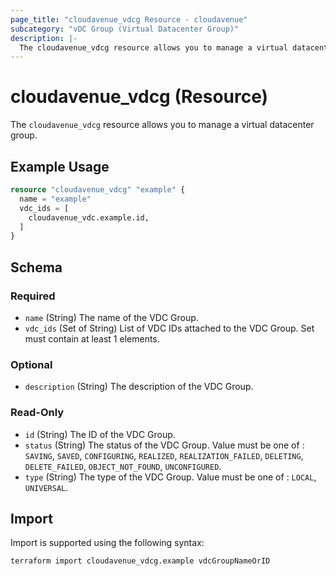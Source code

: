 ```yaml
---
page_title: "cloudavenue_vdcg Resource - cloudavenue"
subcategory: "vDC Group (Virtual Datacenter Group)"
description: |-
  The cloudavenue_vdcg resource allows you to manage a virtual datacenter group.
---
```


# cloudavenue_vdcg (Resource)

The `cloudavenue_vdcg` resource allows you to manage a virtual datacenter group.
 
## Example Usage

```terraform
resource "cloudavenue_vdcg" "example" {
  name = "example"
  vdc_ids = [
    cloudavenue_vdc.example.id,
  ]
}
```

<!-- schema generated by tfplugindocs -->
## Schema

### Required

- `name` (String) The name of the VDC Group.
- `vdc_ids` (Set of String) List of VDC IDs attached to the VDC Group. Set must contain at least 1 elements.

### Optional

- `description` (String) The description of the VDC Group.

### Read-Only

- `id` (String) The ID of the VDC Group.
- `status` (String) The status of the VDC Group. Value must be one of : `SAVING`, `SAVED`, `CONFIGURING`, `REALIZED`, `REALIZATION_FAILED`, `DELETING`, `DELETE_FAILED`, `OBJECT_NOT_FOUND`, `UNCONFIGURED`.
- `type` (String) The type of the VDC Group. Value must be one of : `LOCAL`, `UNIVERSAL`.

## Import

Import is supported using the following syntax:
```shell
terraform import cloudavenue_vdcg.example vdcGroupNameOrID
```